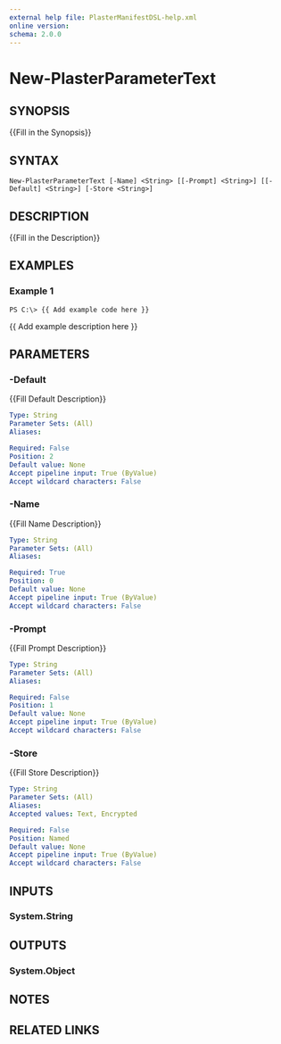 ```yaml
---
external help file: PlasterManifestDSL-help.xml
online version: 
schema: 2.0.0
---
```


# New-PlasterParameterText

## SYNOPSIS
{{Fill in the Synopsis}}

## SYNTAX

```
New-PlasterParameterText [-Name] <String> [[-Prompt] <String>] [[-Default] <String>] [-Store <String>]
```

## DESCRIPTION
{{Fill in the Description}}

## EXAMPLES

### Example 1
```
PS C:\> {{ Add example code here }}
```

{{ Add example description here }}

## PARAMETERS

### -Default
{{Fill Default Description}}

```yaml
Type: String
Parameter Sets: (All)
Aliases: 

Required: False
Position: 2
Default value: None
Accept pipeline input: True (ByValue)
Accept wildcard characters: False
```

### -Name
{{Fill Name Description}}

```yaml
Type: String
Parameter Sets: (All)
Aliases: 

Required: True
Position: 0
Default value: None
Accept pipeline input: True (ByValue)
Accept wildcard characters: False
```

### -Prompt
{{Fill Prompt Description}}

```yaml
Type: String
Parameter Sets: (All)
Aliases: 

Required: False
Position: 1
Default value: None
Accept pipeline input: True (ByValue)
Accept wildcard characters: False
```

### -Store
{{Fill Store Description}}

```yaml
Type: String
Parameter Sets: (All)
Aliases: 
Accepted values: Text, Encrypted

Required: False
Position: Named
Default value: None
Accept pipeline input: True (ByValue)
Accept wildcard characters: False
```

## INPUTS

### System.String


## OUTPUTS

### System.Object

## NOTES

## RELATED LINKS

